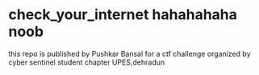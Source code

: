 # check_your_internet hahahahaha noob

this repo is published by Pushkar Bansal for a ctf challenge organized by cyber sentinel student chapter UPES,dehradun
